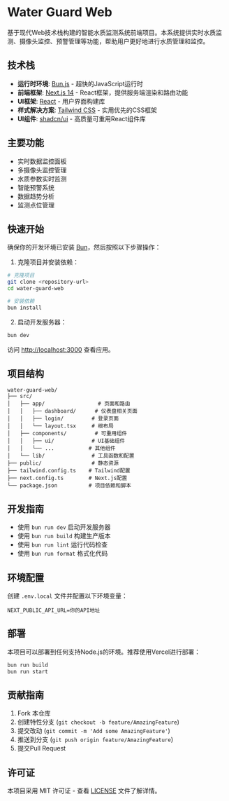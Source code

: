 # Water Guard Web

基于现代Web技术栈构建的智能水质监测系统前端项目。本系统提供实时水质监测、摄像头监控、预警管理等功能，帮助用户更好地进行水质管理和监控。

## 技术栈

- **运行时环境**: [Bun.js](https://bun.sh/) - 超快的JavaScript运行时
- **前端框架**: [Next.js 14](https://nextjs.org/) - React框架，提供服务端渲染和路由功能
- **UI框架**: [React](https://react.dev/) - 用户界面构建库
- **样式解决方案**: [Tailwind CSS](https://tailwindcss.com/) - 实用优先的CSS框架
- **UI组件**: [shadcn/ui](https://ui.shadcn.com/) - 高质量可重用React组件库

## 主要功能

- 实时数据监控面板
- 多摄像头监控管理
- 水质参数实时监测
- 智能预警系统
- 数据趋势分析
- 监测点位管理

## 快速开始

确保你的开发环境已安装 [Bun](https://bun.sh)，然后按照以下步骤操作：

1. 克隆项目并安装依赖：

```bash
# 克隆项目
git clone <repository-url>
cd water-guard-web

# 安装依赖
bun install
```

2. 启动开发服务器：

```bash
bun dev
```

访问 [http://localhost:3000](http://localhost:3000) 查看应用。

## 项目结构

```
water-guard-web/
├── src/
│   ├── app/                 # 页面和路由
│   │   ├── dashboard/      # 仪表盘相关页面
│   │   ├── login/         # 登录页面
│   │   └── layout.tsx     # 根布局
│   ├── components/         # 可重用组件
│   │   ├── ui/            # UI基础组件
│   │   └── ...           # 其他组件
│   └── lib/               # 工具函数和配置
├── public/                # 静态资源
├── tailwind.config.ts    # Tailwind配置
├── next.config.ts        # Next.js配置
└── package.json          # 项目依赖和脚本
```

## 开发指南

- 使用 `bun run dev` 启动开发服务器
- 使用 `bun run build` 构建生产版本
- 使用 `bun run lint` 运行代码检查
- 使用 `bun run format` 格式化代码

## 环境配置

创建 `.env.local` 文件并配置以下环境变量：

```env
NEXT_PUBLIC_API_URL=你的API地址
```

## 部署

本项目可以部署到任何支持Node.js的环境。推荐使用Vercel进行部署：

```bash
bun run build
bun run start
```

## 贡献指南

1. Fork 本仓库
2. 创建特性分支 (`git checkout -b feature/AmazingFeature`)
3. 提交改动 (`git commit -m 'Add some AmazingFeature'`)
4. 推送到分支 (`git push origin feature/AmazingFeature`)
5. 提交Pull Request

## 许可证

本项目采用 MIT 许可证 - 查看 [LICENSE](LICENSE) 文件了解详情。
